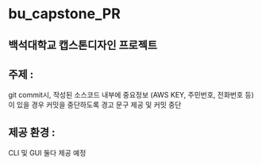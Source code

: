 # bu_capstone_PR


## 백석대학교 캡스톤디자인 프로젝트

## 주제 : 
git commit시, 작성된 소스코드 내부에 중요정보 (AWS KEY, 주민번호, 전화번호 등)이 있을 경우 커밋을 중단하도록 경고 문구 제공 및 커밋 중단

## 제공 환경 :
CLI 및 GUI 둘다 제공 예정 
